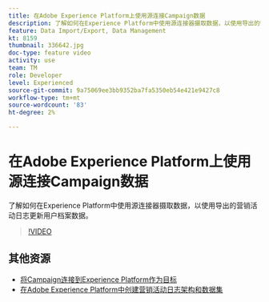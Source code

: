 ```yaml
---
title: 在Adobe Experience Platform上使用源连接Campaign数据
description: 了解如何在Experience Platform中使用源连接器摄取数据，以使用导出的营销活动日志更新用户档案数据。
feature: Data Import/Export, Data Management
kt: 8159
thumbnail: 336642.jpg
doc-type: feature video
activity: use
team: TM
role: Developer
level: Experienced
source-git-commit: 9a75069ee3bb9352ba7fa5350eb54e421e9427c8
workflow-type: tm+mt
source-wordcount: '83'
ht-degree: 2%

---
```



# 在Adobe Experience Platform上使用源连接Campaign数据

了解如何在Experience Platform中使用源连接器摄取数据，以使用导出的营销活动日志更新用户档案数据。

>[!VIDEO](https://video.tv.adobe.com/v/336642?quality=12)

## 其他资源

* [将Campaign连接到Experience Platform作为目标](/help/tutorial-integrate-with-experience-platform/connect-campaign-to-experience-platform-as-destination.md)
* [在Adobe Experience Platform中创建营销活动日志架构和数据集](/help/tutorial-integrate-with-experience-platform/create-a-campaign-logs-schema-and-dataset-in-experience-platform.md)

